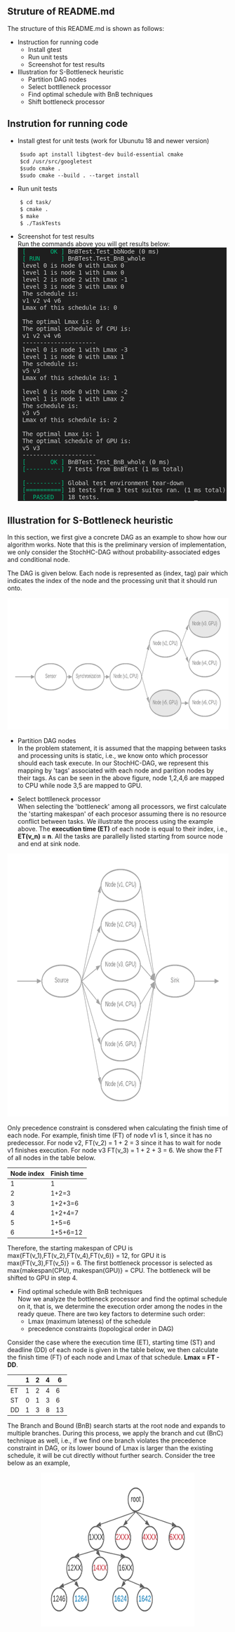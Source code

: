 ## Struture of README.md
The structure of this README.md is shown as follows:
- Instruction for running code
    - Install gtest
    - Run unit tests
    - Screenshot for test results
- Illustration for S-Bottleneck heuristic
    - Partition DAG nodes
    - Select bottlleneck processor
    - Find optimal schedule with BnB techniques
    - Shift bottleneck processor

## Instrution for running code
- Install gtest for unit tests (work for Ubunutu 18 and newer version)
```
    $sudo apt install libgtest-dev build-essential cmake
    $cd /usr/src/googletest
    $sudo cmake .
    $sudo cmake --build . --target install
```
- Run unit tests
```
    $ cd task/
    $ cmake .
    $ make
    $ ./TaskTests
```
- Screenshot for test results  
Run the commands above you will get results below:  
![The image could not be found](https://github.com/Xuanliang-Deng/RTSS2021_Industry_Submission/blob/master/images/TaskResultsS.png)

## Illustration for S-Bottleneck heuristic
In this section, we first give a concrete DAG as an example to show how our algorithm works. Note that this is the preliminary version of implementation, we only consider the StochHC-DAG without probability-associated edges and conditional node.

The DAG is given below. Each node is represented as (index, tag) pair which indicates the index of the node and the processing unit that it should run onto.  
<div align=center><img width="1500" height="300" src="https://github.com/Xuanliang-Deng/RTSS2021_Industry_Submission/blob/master/images/S-Bottleneck%20Example.png"/></div>

- Partition DAG nodes  
In the problem statement, it is assumed that the mapping between tasks and processing units is static, i.e., we know onto which processor should each task execute. In our StochHC-DAG, we represent this mapping by 'tags' associated with each node and parition nodes by their tags. As can be seen in the above figure, node 1,2,4,6 are mapped to CPU while node 3,5 are mapped to GPU.  

- Select bottlleneck processor  
When selecting the 'bottleneck' among all processors, we first calculate the 'starting makespan' of each procesor assuming there is no resource conflict between tasks. We illustrate the process using the example above. The **execution time (ET)** of each node is equal to their index, i.e., **ET(v_n) = n**. All the tasks are parallelly listed starting from source node and end at sink node.  

<div align=center><img width="800" height="600" src="https://github.com/Xuanliang-Deng/RTSS2021_Industry_Submission/blob/master/images/StartingMKS.png"/></div>

Only precedence constraint is consdered when calculating the finish time of each node. For example, finish time (FT) of node v1 is 1, since it has no predecessor. For node v2, FT(v_2) = 1 + 2 = 3 since it has to wait for node v1 finishes execution. For node v3 FT(v_3) = 1 + 2 + 3 = 6. We show the FT of all nodes in the table below.  

|   Node index  |   Finish time |
| ------------- | ------------- |
|       1       |        1      |
|       2       |      1+2=3    |
|       3       |    1+2+3=6    |
|       4       |    1+2+4=7    |
|       5       |      1+5=6    |
|       6       |   1+5+6=12    |

Therefore, the starting makespan of CPU is max{FT(v_1),FT(v_2),FT(v_4),FT(v_6)} = 12, for GPU it is max{FT(v_3),FT(v_5)} = 6. The first bottleneck processor is selected as max{makespan(CPU), makespan(GPU)} = CPU. The bottleneck will be shifted to GPU in step 4.  

- Find optimal schedule with BnB techniques  
Now we analyze the bottleneck processor and find the optimal schedule on it, that is, we determine the execution order among the nodes in the ready queue. There are two key factors to determine such order:
    - Lmax (maximum lateness) of the schedule
    - precedence constraints (topological order in DAG) 

Consider the case where the execution time (ET), starting time (ST) and deadline (DD) of each node is given in the table below, we then calculate the finish time (FT) of each node and Lmax of that schedule. **Lmax = FT - DD**.  

|               |        1      |       2       |       4       |       6       |
| ------------- | ------------- | ------------- | ------------- | ------------- |
|       ET      |        1      |       2       |       4       |       6       |
|       ST      |        0      |       1       |       3       |       6       |
|       DD      |        1      |       3       |       8       |      13       |

The Branch and Bound (BnB) search starts at the root node and expands to multiple branches. During this process, we apply the branch and cut (BnC) technique as well, i.e., if we find one branch violates the precedence constraint in DAG, or its lower bound of Lmax is larger than the existing schedule, it will be cut directly without further search. Consider the tree below as an example,
<div align=center><img width="350" height="350" src="https://github.com/Xuanliang-Deng/RTSS2021_Industry_Submission/blob/master/images/BNBTree.png"/></div>






